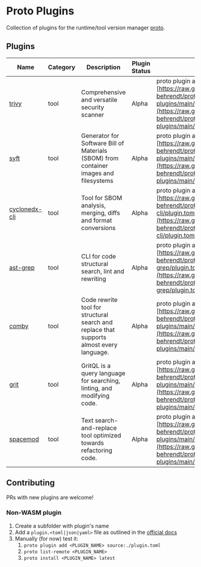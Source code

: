 # Proto Plugins

Collection of plugins for the runtime/tool version manager [proto](https://moonrepo.dev/proto).

## Plugins

| Name | Category | Description | Plugin Status | Install |
| ---- | -------- | ----------- | ------------- | ---------- |
| [trivy](https://github.com/aquasecurity/trivy) | tool | Comprehensive and versatile security scanner | Alpha | proto plugin add trivy [https://raw.githubusercontent.com/malte-behrendt/proto-plugins/main/trivy/plugin.toml](https://raw.githubusercontent.com/malte-behrendt/proto-plugins/main/trivy/plugin.toml) |
| [syft](https://github.com/anchore/syft) | tool | Generator for Software Bill of Materials (SBOM) from container images and filesystems | Alpha | proto plugin add syft [https://raw.githubusercontent.com/malte-behrendt/proto-plugins/main/syft/plugin.toml](https://raw.githubusercontent.com/malte-behrendt/proto-plugins/main/syft/plugin.toml) |
| [cyclonedx-cli](https://github.com/CycloneDX/cyclonedx-cli) | tool | Tool for SBOM analysis, merging, diffs and format conversions | Alpha | proto plugin add cyclonedx-cli [https://raw.githubusercontent.com/malte-behrendt/proto-plugins/main/cyclonedx-cli/plugin.toml](https://raw.githubusercontent.com/malte-behrendt/proto-plugins/main/cyclonedx-cli/plugin.toml) |
| [ast-grep](https://github.com/ast-grep/ast-grep) | tool | CLI for code structural search, lint and rewriting | Alpha | proto plugin add ast-grep [https://raw.githubusercontent.com/malte-behrendt/proto-plugins/main/ast-grep/plugin.toml](https://raw.githubusercontent.com/malte-behrendt/proto-plugins/main/ast-grep/plugin.toml) |
| [comby](https://github.com/comby-tools/comby) | tool | Code rewrite tool for structural search and replace that supports almost every language. | Alpha | proto plugin add comby [https://raw.githubusercontent.com/malte-behrendt/proto-plugins/main/comby/plugin.toml](https://raw.githubusercontent.com/malte-behrendt/proto-plugins/main/comby/plugin.toml) |
| [grit](https://github.com/getgrit/gritql)  | tool | GritQL is a query language for searching, linting, and modifying code. | Alpha | proto plugin add grit [https://raw.githubusercontent.com/malte-behrendt/proto-plugins/main/grit/plugin.toml](https://raw.githubusercontent.com/malte-behrendt/proto-plugins/main/grit/plugin.toml) |
| [spacemod](https://github.com/untitaker/spacemod)  | tool | Text search-and-replace tool optimized towards refactoring code. | Alpha | proto plugin add spacemod [https://raw.githubusercontent.com/malte-behrendt/proto-plugins/main/spacemod/plugin.toml](https://raw.githubusercontent.com/malte-behrendt/proto-plugins/main/spacemod/plugin.toml) |

## Contributing

PRs with new plugins are welcome!

### Non-WASM plugin

1. Create a subfolder with plugin's name
2. Add a `plugin.<toml|json|yaml>` file as outlined in the [official docs](https://moonrepo.dev/docs/proto/non-wasm-plugin)
3. Manually (for now) test it:
   1. `proto plugin add <PLUGIN_NAME> source:./plugin.toml`
   2. `proto list-remote <PLUGIN_NAME>`
   3. `proto install <PLUGIN_NAME> latest`
